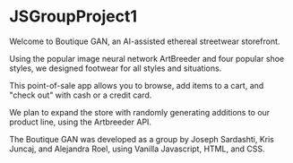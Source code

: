 # JSGroupProject1

Welcome to Boutique GAN, an AI-assisted ethereal streetwear storefront. 

Using the popular image neural network ArtBreeder and four popular shoe styles, we designed footwear for all styles and situations. 

This point-of-sale app allows you to browse, add items to a cart, and "check out" with cash or a credit card.

We plan to expand the store with randomly generating additions to our product line, using the Artbreeder API. 

The Boutique GAN was developed as a group by Joseph Sardashti, Kris Juncaj, and Alejandra Roel, using Vanilla Javascript, HTML, and CSS.
